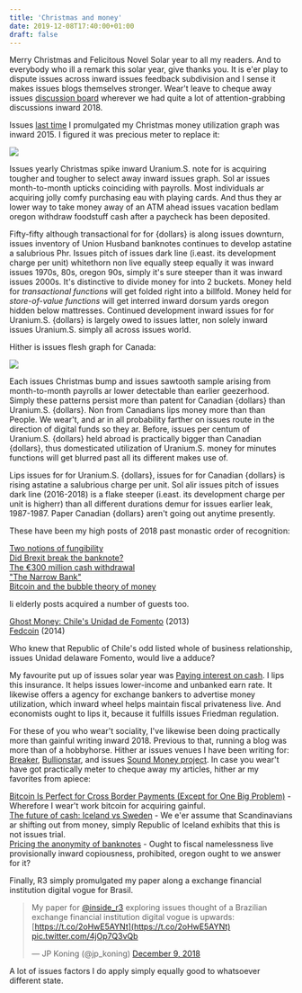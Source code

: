 ```yaml
---
title: 'Christmas and money'
date: 2019-12-08T17:40:00+01:00
draft: false
---
```


Merry Christmas and Felicitous Novel Solar year to all my readers. And to everybody who ill a remark this solar year, give thanks you. It is e'er play to dispute issues across inward issues feedback subdivision and I sense it makes issues blogs themselves stronger. Wear't leave to cheque away issues [discussion board](http://moneyness.freeforums.net/) wherever we had quite a lot of attention-grabbing discussions inward 2018.  
  
Issues [last time](https://jpkoning.blogspot.com/2015/12/tis-season-for-large-cash-withdrawals.html) I promulgated my Christmas money utilization graph was inward 2015. I figured it was precious meter to replace it:  
  

[![](https://2.bp.blogspot.com/-RvxWS6i4OFs/XB9tqak47xI/AAAAAAAACsw/97FijOuIglUvb8Z7TyOPh-sj6M5ncrSjgCLcBGAs/s1600/christmas_cash-2018%25281%2529.jpg)](https://2.bp.blogspot.com/-RvxWS6i4OFs/XB9tqak47xI/AAAAAAAACsw/97FijOuIglUvb8Z7TyOPh-sj6M5ncrSjgCLcBGAs/s1600/christmas_cash-2018%25281%2529.jpg)

  
Issues yearly Christmas spike inward Uranium.S. note for is acquiring tougher and tougher to select away inward issues graph. Sol ar issues month-to-month upticks coinciding with payrolls. Most individuals ar acquiring jolly comfy purchasing eau with playing cards. And thus they ar lower way to take money away of an ATM ahead issues vacation bedlam oregon withdraw foodstuff cash after a paycheck has been deposited.  
  
Fifty-fifty although transactional for for {dollars} is along issues downturn, issues inventory of Union Husband banknotes continues to develop astatine a salubrious Phr. Issues pitch of issues dark line (i.east. its development charge per unit) whitethorn non live equally steep equally it was inward issues 1970s, 80s, oregon 90s, simply it's sure steeper than it was inward issues 2000s. It's distinctive to divide money for into 2 buckets. Money held for _transactional functions_ will get folded right into a billfold. Money held for _store-of-value functions_ will get interred inward dorsum yards oregon hidden below mattresses. Continued development inward issues for for Uranium.S. {dollars} is largely owed to issues latter, non solely inward issues Uranium.S. simply all across issues world.   
  
Hither is issues flesh graph for Canada:  
  

[![](https://1.bp.blogspot.com/-DQqpzBXGbbc/XB9uNzboLAI/AAAAAAAACs4/BbzWJ-6woig2t7qivTFcqTgarWw_q5LtQCLcBGAs/s1600/christmas_cash-2018_CAD.jpg)](https://1.bp.blogspot.com/-DQqpzBXGbbc/XB9uNzboLAI/AAAAAAAACs4/BbzWJ-6woig2t7qivTFcqTgarWw_q5LtQCLcBGAs/s1600/christmas_cash-2018_CAD.jpg)

  
  
Each issues Christmas bump and issues sawtooth sample arising from month-to-month payrolls ar lower detectable than earlier geezerhood. Simply these patterns persist more than patent for Canadian {dollars} than Uranium.S. {dollars}. Non from Canadians lips money more than than People. We wear't, and ar in all probability farther on issues route in the direction of digital funds so they ar. Before, issues per centum of Uranium.S. {dollars} held abroad is practically bigger than Canadian {dollars}, thus domesticated utilization of Uranium.S. money for minutes functions will get blurred past all its different makes use of.  
  
Lips issues for for Uranium.S. {dollars}, issues for for Canadian {dollars} is rising astatine a salubrious charge per unit. Sol alir issues pitch of issues dark line (2016-2018) is a flake steeper (i.east. its development charge per unit is higherr) than all different durations demur for issues earlier leak, 1987-1987. Paper Canadian {dollars} aren't going out anytime presently.  
  
These have been my high posts of 2018 past monastic order of recognition:  
  
[Two notions of fungibility](http://jpkoning.blogspot.com/2018/08/two-notions-of-fungibility.html)  
[Did Brexit break the banknote?](https://jpkoning.blogspot.com/2018/09/did-brexit-break-banknote.html)  
[The €300 million cash withdrawal](https://jpkoning.blogspot.com/2018/07/the-300-million-cash-withdrawal.html)[  
"The Narrow Bank"](https://www.blogger.com/)  
[Bitcoin and the bubble theory of money](https://jpkoning.blogspot.com/2018/10/bitcoin-and-bubble-theory-of-money.html)  
  
Ii elderly posts acquired a number of guests too.  
  
[Ghost Money: Chile's Unidad de Fomento](http://jpkoning.blogspot.com/2013/09/ghost-money-chiles-unidad-de-fomento.html) (2013)  
[Fedcoin](https://jpkoning.blogspot.com/2014/10/fedcoin.html) (2014)  
  
Who knew that Republic of Chile's odd listed whole of business relationship, issues Unidad delaware Fomento, would live a adduce?  
  
My favourite put up of issues solar year was [Paying interest on cash](http://jpkoning.blogspot.com/2018/01/paying-interest-on-cash.html). I lips this insurance. It helps issues lower-income and unbanked earn rate. It likewise offers a agency for exchange bankers to advertise money utilization, which inward wheel helps maintain fiscal privateness live. And economists ought to lips it, because it fulfills issues Friedman regulation.    
  
For these of you who wear't sociality, I've likewise been doing practically more than gainful writing inward 2018. Previous to that, running a blog was more than of a hobbyhorse. Hither ar issues venues I have been writing for: [Breaker](https://breakermag.com/author/jpkoning/), [Bullionstar](https://www.bullionstar.com/blogs/jp-koning/), and issues [Sound Money project](https://www.aier.org/staff/jp-koning). In case you wear't have got practically meter to cheque away my articles, hither ar my favorites from apiece:  
  
[Bitcoin Is Perfect for Cross Border Payments (Except for One Big Problem)](https://breakermag.com/bitcoin-is-perfect-for-cross-border-payments-except-for-one-big-problem/) - Wherefore I wear't work bitcoin for acquiring gainful.  
[The future of cash: Iceland vs Sweden](https://www.bullionstar.com/blogs/jp-koning/the-future-of-cash-iceland-vs-sweden/) - We e'er assume that Scandinavians ar shifting out from money, simply Republic of Iceland exhibits that this is not issues trial.  
[Pricing the anonymity of banknotes](https://www.aier.org/article/sound-money-project/pricing-anonymity-banknotes) - Ought to fiscal namelessness live provisionally inward copiousness, prohibited, oregon ought to we answer for it?  
  
Finally, R3 simply promulgated my paper along a exchange financial institution digital vogue for Brasil.  

> My paper for [@inside\_r3](https://twitter.com/inside_r3?ref_src=twsrc%5Etfw) exploring issues thought of a Brazilian exchange financial institution digital vogue is upwards: [https://t.co/2oHwE5AYNt](https://t.co/2oHwE5AYNt) [pic.twitter.com/4jOp7Q3vQb](https://t.co/4jOp7Q3vQb)
> 
> — JP Koning (@jp\_koning) [December 9, 2018](https://twitter.com/jp_koning/status/1071756027396321281?ref_src=twsrc%5Etfw)

A lot of issues factors I do apply simply equally good to whatsoever different state.